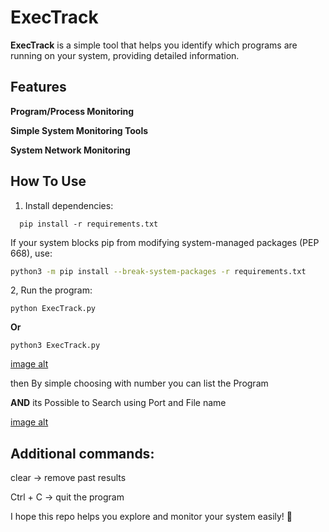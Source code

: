 # ExecTrack

**ExecTrack** is a simple tool that helps you identify which programs are running on your system, providing detailed information.

## Features
 **Program/Process Monitoring**
 
 **Simple System Monitoring Tools** 
 
 **System Network Monitoring**

## How To Use
1. Install dependencies:  
```
  pip install -r requirements.txt
   ```
  If your system blocks pip from modifying system-managed packages (PEP 668), use:
  ```bash
  python3 -m pip install --break-system-packages -r requirements.txt
  ```
2, Run the program:
   ```
python ExecTrack.py
   ```
   **Or**
   ```
python3 ExecTrack.py
   ```
[image alt](https://github.com/lil-limbo/ExecTrack/blob/a9233ac0560ea161f4cc1cbd133dbd727266729b/Image/1.png)

then By simple choosing with number you can list the Program 

**AND** its Possible to Search using Port and File name 

[image alt](https://github.com/lil-limbo/ExecTrack/blob/a9233ac0560ea161f4cc1cbd133dbd727266729b/Image/2.png)

## Additional commands:
clear → remove past results

Ctrl + C → quit the program 

I hope this repo helps you explore and monitor your system easily! 🚀
